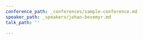 ```yaml
---
conference_path: _conferences/sample-conference.md
speaker_path: _speakers/johan-bevemyr.md
talk_path: ''

---
```

